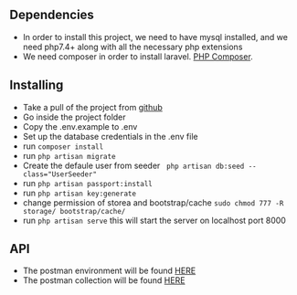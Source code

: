 ## Dependencies
- In order to install this project, we need to have mysql installed, and we need php7.4+ along with all the necessary php extensions
- We need composer in order to install laravel. [PHP Composer](https://getcomposer.org/doc/00-intro.md).

## Installing
- Take a pull of the project from [github](https://github.com/pallabmandal/teasknote)
- Go inside the project folder
- Copy the .env.example to .env
- Set up the database credentials in the .env file
- run ``` composer install ```
- run ``` php artisan migrate ```
- Create the defaule user from seeder ```  php artisan db:seed --class="UserSeeder"  ```
- run ``` php artisan passport:install ```
- run ``` php artisan key:generate ```
- change permission of storea and bootstrap/cache ``` sudo chmod 777 -R storage/ bootstrap/cache/ ```
- run ``` php artisan serve ``` this will start the server on localhost port 8000

## API
- The postman environment will be found [HERE](https://drive.google.com/file/d/1kX_lq3rpYOPSxzmhA-OEAir0ycnk2LE7/view?usp=sharing)
- The postman collection will be found [HERE](https://drive.google.com/file/d/1Ejov98SVOV35LFjGLoP5MiZ9Anu_dV5W/view?usp=sharing)